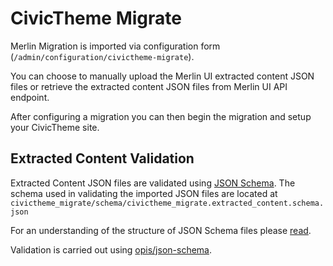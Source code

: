 # CivicTheme Migrate

Merlin Migration is imported via configuration form (`/admin/configuration/civictheme-migrate`).

You can choose to manually upload the Merlin UI extracted content JSON files or retrieve the extracted content JSON files from Merlin UI API endpoint.

After configuring a migration you can then begin the migration and setup your CivicTheme site.

## Extracted Content Validation

Extracted Content JSON files are validated using [JSON Schema](https://json-schema.org). The schema used in validating
the imported JSON files are located at `civictheme_migrate/schema/civictheme_migrate.extracted_content.schema.json`

For an understanding of the structure of JSON Schema files please [read](https://opis.io/json-schema/2.x/).

Validation is carried out using [opis/json-schema](https://github.com/opis/json-schema).
